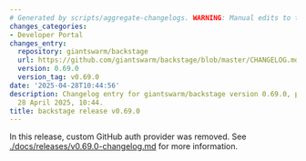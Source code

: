 ```yaml
---
# Generated by scripts/aggregate-changelogs. WARNING: Manual edits to this files will be overwritten.
changes_categories:
- Developer Portal
changes_entry:
  repository: giantswarm/backstage
  url: https://github.com/giantswarm/backstage/blob/master/CHANGELOG.md#0690---2025-04-28
  version: 0.69.0
  version_tag: v0.69.0
date: '2025-04-28T10:44:56'
description: Changelog entry for giantswarm/backstage version 0.69.0, published on
  28 April 2025, 10:44.
title: backstage release v0.69.0
---
```


In this release, custom GitHub auth provider was removed.
See [./docs/releases/v0.69.0-changelog.md](./docs/releases/v0.69.0-changelog.md) for more information.
